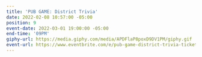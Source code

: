 ```yaml
---
title: 'PUB GAME: District Trivia'
date: 2022-02-08 10:57:00 -05:00
position: 9
event-date: 2022-03-01 19:00:00 -05:00
end-time: '09PM'
giphy-url: https://media.giphy.com/media/APDFlaP8poxD9DV1PM/giphy.gif
event-url: https://www.eventbrite.com/e/pub-game-district-trivia-tickets-265150110117
---
```


